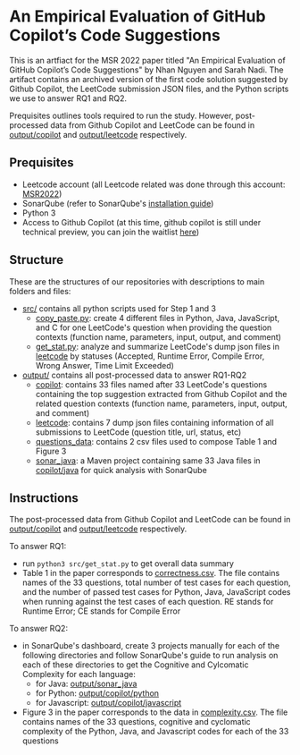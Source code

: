 # An Empirical Evaluation of GitHub Copilot’s Code Suggestions
This is an artfiact for the MSR 2022 paper titled "An Empirical Evaluation of GitHub Copilot’s Code Suggestions" by Nhan Nguyen and Sarah Nadi.
The artifact contains an archived version of the first code solution suggested by Github Copilot, the LeetCode submission JSON files, and the Python scripts we use to answer RQ1 and RQ2.  

Prequisites outlines tools required to run the study. However, post-processed data from Github Copilot and LeetCode can be found in [output/copilot](output/copilot) and [output/leetcode](output/leetcode) respectively.  


Prequisites 
------------
- Leetcode account (all Leetcode related was done through this account: [MSR2022](https://leetcode.com/MSR2022/))
- SonarQube (refer to SonarQube's [installation guide](https://docs.sonarqube.org/latest/setup/get-started-2-minutes/)) 
- Python 3
- Access to Github Copilot (at this time, github copilot is still under technical preview, you can join the waitlist [here](https://github.com/features/copilot/signup))  

Structure 
------------
These are the structures of our repositories with descriptions to main folders and files:
- [src/](src/) contains all python scripts used for Step 1 and 3
    * [copy_paste.py](src/copy_paste.py): create 4 different files in Python, Java, JavaScript, and C for one LeetCode's question when providing the question contexts (function name, parameters, input, output, and comment) 
    * [get_stat.py](src/get_stat.py): analyze and summarize LeetCode's dump json files in [leetcode](output/leetcode) by statuses (Accepted, Runtime Error, Compile Error, Wrong Answer, Time Limit Exceeded)
- [output/](ouput/) contains all post-processed data to answer RQ1-RQ2
    * [copilot](output/copilot): contains 33 files named after 33 LeetCode's questions containing the top suggestion extracted from Github Copilot and the related question contexts (function name, parameters, input, output, and comment)  
    * [leetcode](output/leetcode): contains 7 dump json files containing information of all submissions to LeetCode (question title, url, status, etc)
    * [questions_data](output/questions_data): contains 2 csv files used to compose Table 1 and Figure 3
    * [sonar_java](output/sonar_java): a Maven project containing same 33 Java files in [copilot/java](output/copilot/java) for quick analysis with SonarQube   

Instructions 
------------

The post-processed data from Github Copilot and LeetCode can be found in [output/copilot](output/copilot) and [output/leetcode](output/leetcode) respectively. 

To answer RQ1:
- run `python3 src/get_stat.py` to get overall data summary
- Table 1 in the paper corresponds to [correctness.csv](output/questions_data/correctness.csv). The file contains names of the 33 questions, total number of test cases for each question, and the number of passed test cases for Python, Java, JavaScript codes when running against the test cases of each question. RE stands for Runtime Error; CE stands for Compile Error
  
To answer RQ2:
- in SonarQube's dashboard, create 3 projects manually for each of the following directories and follow SonarQube's guide to run analysis on each of these directories to get the Cognitive and Cylcomatic Complexity for each language:
    * for Java: [output/sonar_java](output/sonar_java/)
    * for Python: [output/copilot/python](output/copilot/python)
    * for Javascript: [output/copilot/javascript](output/copilot/javascript)
- Figure 3 in the paper corresponds to the data in [complexity.csv](output/questions_data/complexity.csv). The file contains names of the 33 questions, cognitive and cyclomatic complexity of the Python, Java, and Javascript codes for each of the 33 questions 
